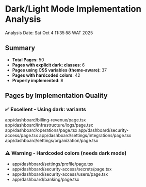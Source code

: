 # Dark/Light Mode Implementation Analysis

Analysis Date: Sat Oct  4 11:35:58 WAT 2025

## Summary

- **Total Pages**: 50
- **Pages with explicit dark: classes**: 6
- **Pages using CSS variables (theme-aware)**: 37
- **Pages with hardcoded colors**: 42
- **Properly implemented**: 8

## Pages by Implementation Quality

### ✅ Excellent - Using dark: variants

app/dashboard/billing-revenue/page.tsx
app/dashboard/infrastructure/logs/page.tsx
app/dashboard/operations/page.tsx
app/dashboard/security-access/page.tsx
app/dashboard/settings/integrations/page.tsx
app/dashboard/settings/organization/page.tsx

### ⚠️ Warning - Hardcoded colors (needs dark mode)

- app/dashboard/settings/profile/page.tsx
- app/dashboard/security-access/secrets/page.tsx
- app/dashboard/security-access/users/page.tsx
- app/dashboard/banking/page.tsx

